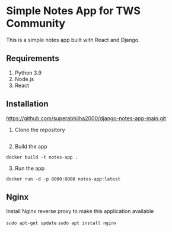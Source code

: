 # Simple Notes App for TWS Community

This is a simple notes app built with React and Django.

## Requirements

1. Python 3.9
2. Node.js
3. React

## Installation
https://github.com/superabhijha2000/django-notes-app-main.git
1. Clone the repository

```

```

2. Build the app

```
docker build -t notes-app .
```

3. Run the app

```
docker run -d -p 8000:8000 notes-app:latest
```

## Nginx

Install Nginx reverse proxy to make this application available

`sudo apt-get update`
`sudo apt install nginx`
